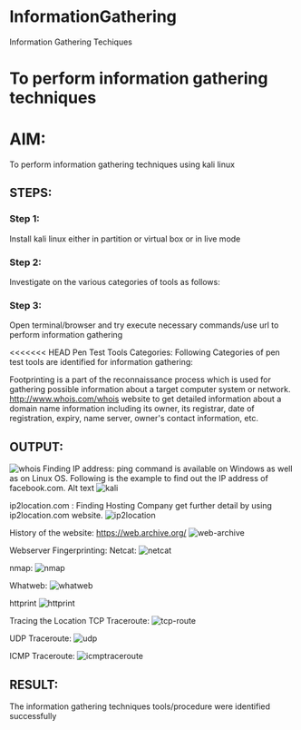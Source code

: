 # InformationGathering
Information Gathering Techiques

# To perform information gathering techniques

# AIM:

To perform information gathering techniques using kali linux 

## STEPS:

### Step 1:

Install kali linux either in partition or virtual box or in live mode

### Step 2:

Investigate on the various categories of tools as follows:

### Step 3:
Open terminal/browser and try execute necessary commands/use url to perform information gathering

<<<<<<< HEAD
Pen Test Tools Categories:
Following Categories of pen test tools are identified for information gathering:

Footprinting is a part of the reconnaissance process which is used for gathering possible information about a target computer system or network. http://www.whois.com/whois website to get detailed information about a domain name information including its owner, its registrar, date of registration, expiry, name server, owner's contact information, etc.

## OUTPUT:
![whois](https://github.com/user-attachments/assets/c92569fa-0da4-415f-91c1-8e4b66527ad5)
Finding IP address:
ping command is available on Windows as well as on Linux OS. Following is the example to find out the IP address of facebook.com. Alt text
![kali](https://github.com/user-attachments/assets/1b374417-0374-481b-a910-df326b4c14f0)

ip2location.com :
Finding Hosting Company get further detail by using ip2location.com website.
![ip2location](https://github.com/user-attachments/assets/09da5acc-0308-4f59-88c2-d9333f427b2f)



History of the website:
https://web.archive.org/
![web-archive](https://github.com/user-attachments/assets/97aed3e9-0767-43b2-aa16-01e4a13a396f)

Webserver Fingerprinting:
Netcat:
![netcat](https://github.com/user-attachments/assets/fffe886e-7a89-4257-b314-f49427af88bc)

nmap:
![nmap](https://github.com/user-attachments/assets/d97028a2-e213-4ee9-bd33-079cff644e81)


Whatweb:
![whatweb](https://github.com/user-attachments/assets/1c05adb7-4717-4a4c-b05d-e85c3f38c22f)


httprint
![httprint](https://github.com/user-attachments/assets/6888e112-8778-40a2-a999-de59d3e71ed7)


Tracing the Location
TCP Traceroute:
![tcp-route](https://github.com/user-attachments/assets/68adf73c-171e-4acc-9eed-ea8f472620ed)


UDP Traceroute:
![udp](https://github.com/user-attachments/assets/13f4db68-8e99-41eb-a9c1-b0ee3a728fe2)


ICMP Traceroute:
![icmptraceroute](https://github.com/user-attachments/assets/5e110228-6fe1-42bd-845f-bdfdcd15e2ab)



## RESULT:
The information gathering techniques tools/procedure were  identified successfully
